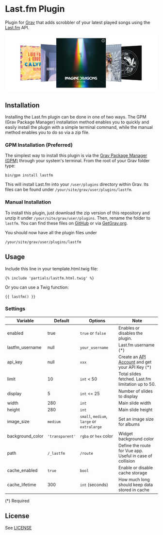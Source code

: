 # Last.fm Plugin

Plugin for [Grav](http://github.com/getgrav/grav) that adds scrobbler of your latest played songs using the [Last.fm](https://last.fm) API.

![](screenshot.png)

## Installation

Installing the Last.fm plugin can be done in one of two ways. The GPM (Grav Package Manager) installation method enables you to quickly and easily install the plugin with a simple terminal command, while the manual method enables you to do so via a zip file.

### GPM Installation (Preferred)

The simplest way to install this plugin is via the [Grav Package Manager (GPM)](http://learn.getgrav.org/advanced/grav-gpm) through your system's terminal. From the root of your Grav folder type:

    bin/gpm install lastfm

This will install Last.fm into your `/user/plugins` directory within Grav. Its files can be found under `/your/site/grav/user/plugins/lastfm`.

### Manual Installation

To install this plugin, just download the zip version of this repository and unzip it under `/your/site/grav/user/plugins`. Then, rename the folder to `lastfm`. You can find these files on [GitHub](https://github.com/ayozehd/lastfm) or via [GetGrav.org](http://getgrav.org/downloads/plugins#extras).

You should now have all the plugin files under

    /your/site/grav/user/plugins/lastfm


## Usage

Include this line in your template.html.twig file:
```
{% include 'partials/lastfm.html.twig' %}
```

Or you can use a Twig function:
```
{{ lastfm() }}
```

### Settings

| Variable | Default | Options | Note |
|----------|---------|-------------------------------------------------|-------------------------------------------|
| enabled | true | `true` or `false` | Enables or disables the plugin. |
| lastfm_username | null | `your_username` | Last.fm username (*) |
| api_key | null | `xxx` | Create an [API Account](https://www.last.fm/api/account/create) and get your API Key (*) |
| limit | 10 | `int` < 50 | Total slides fetched. Last.fm limitation up to 50.|
| display | 5 | `int` <= 25 | Number of slides to display |
| width | 280 | `int` | Main slide width |
| height | 280 | `int` | Main slide height |
| image_size | `medium` | `small`, `medium`, `large`  or `extralarge` | Set an image size for albums |
| background_color | `'transparent'` | `rgba` or `hex` color | Widget background color |
| path | `/_lastfm` | `/route` | Define the route for Vue app. Useful in case of collision |
| cache_enabled | `true` | `bool` | Enable or disable cache storage |
| cache_lifetime | 300 | `int` (seconds) | How much long should keep data stored in cache |

(*) Required


## License

See [LICENSE](LICENSE)